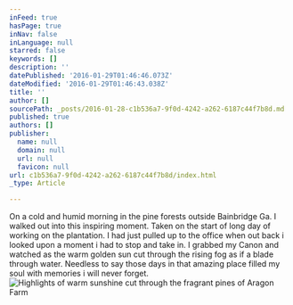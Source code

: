 ```yaml
---
inFeed: true
hasPage: true
inNav: false
inLanguage: null
starred: false
keywords: []
description: ''
datePublished: '2016-01-29T01:46:46.073Z'
dateModified: '2016-01-29T01:46:43.038Z'
title: ''
author: []
sourcePath: _posts/2016-01-28-c1b536a7-9f0d-4242-a262-6187c44f7b8d.md
published: true
authors: []
publisher:
  name: null
  domain: null
  url: null
  favicon: null
url: c1b536a7-9f0d-4242-a262-6187c44f7b8d/index.html
_type: Article

---
```

On a cold and humid morning in the pine forests outside Bainbridge Ga. I walked out into this inspiring moment.  Taken on the start of  long day of working on the plantation.  I had just pulled up to the office when out back i looked upon a moment i had to stop and take in.  I grabbed my Canon and watched as the warm golden sun cut through the rising fog as if a blade through water.   Needless to say those days in that amazing place filled my soul with memories i will never forget.
![Highlights of warm sunshine cut through the fragrant pines of Aragon Farm](https://s3-us-west-2.amazonaws.com/the-grid-img/p/dd21b61cb4a70b1da08d762cd4e93be33d49bed1.jpg)
